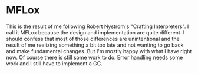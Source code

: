 # MFLox

This is the result of me following Robert Nystrom's "Crafting Interpreters". I call it MFLox because the design and implementation are quite different. I should confess that most of those differences are unintentional and the result of me realizing something a bit too late and not wanting to go back and make fundamental changes. But I'm mostly happy with what I have right now. Of course there is still some work to do. Error handling needs some work and I still have to implement a GC.